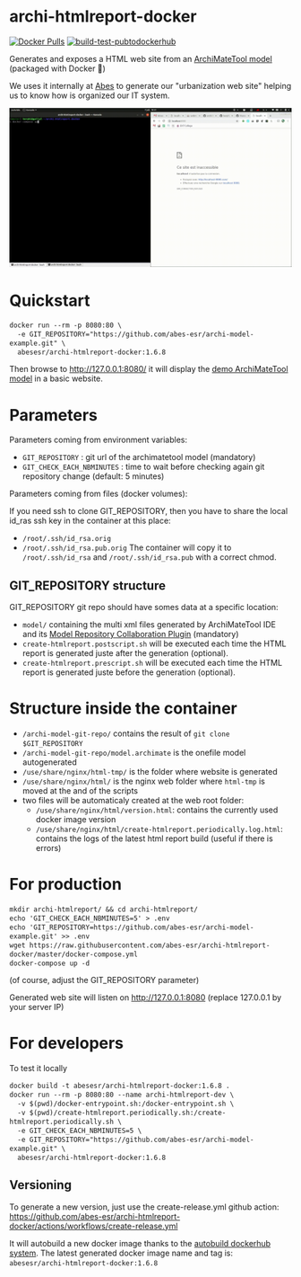 # archi-htmlreport-docker

[![Docker Pulls](https://img.shields.io/docker/pulls/abesesr/archi-htmlreport-docker.svg)](https://hub.docker.com/r/abesesr/archi-htmlreport-docker/) [![build-test-pubtodockerhub](https://github.com/abes-esr/archi-htmlreport-docker/actions/workflows/build-test-pubtodockerhub.yml/badge.svg)](https://github.com/abes-esr/archi-htmlreport-docker/actions/workflows/build-test-pubtodockerhub.yml)

Generates and exposes a HTML web site from an <a href="https://www.archimatetool.com/">ArchiMateTool model</a> (packaged with Docker 🐳)

We uses it internally at [Abes](http://abes.fr) to generate our "urbanization web site" helping us to know how is organized our IT system.

![Demo](doc/Screencast_07-07-2019_18_51_02.gif)

# Quickstart

```shell
docker run --rm -p 8080:80 \
  -e GIT_REPOSITORY="https://github.com/abes-esr/archi-model-example.git" \
  abesesr/archi-htmlreport-docker:1.6.8
```
Then browse to http://127.0.0.1:8080/ it will display the [demo ArchiMateTool model](https://github.com/abes-esr/archi-model-example.git) in a basic website.

# Parameters

Parameters coming from environment variables:

- `GIT_REPOSITORY` : git url of the archimatetool model (mandatory)
- `GIT_CHECK_EACH_NBMINUTES` : time to wait before checking again git repository change (default: 5 minutes)

Parameters coming from files (docker volumes):

If you need ssh to clone GIT_REPOSITORY, then you have to share the local id_ras ssh key in the container at this place:
  - `/root/.ssh/id_rsa.orig`
  - `/root/.ssh/id_rsa.pub.orig`
The container will copy it to `/root/.ssh/id_rsa` and `/root/.ssh/id_rsa.pub` with a correct chmod.

## GIT_REPOSITORY structure

GIT_REPOSITORY git repo should have somes data at a specific location:
- `model/` containing the multi xml files generated by ArchiMateTool IDE and its [Model Repository Collaboration Plugin](https://www.archimatetool.com/plugins/) (mandatory)
- `create-htmlreport.postscript.sh` will be executed each time the HTML report is generated juste after the generation (optional). 
- `create-htmlreport.prescript.sh` will be executed each time the HTML report is generated juste before the generation (optional). 


# Structure inside the container

- `/archi-model-git-repo/` contains the result of `git clone $GIT_REPOSITORY`
- `/archi-model-git-repo/model.archimate` is the onefile model autogenerated
- `/use/share/nginx/html-tmp/` is the folder where website is generated
- `/use/share/nginx/html/` is the nginx web folder where `html-tmp` is moved at the and of the scripts
- two files will be automaticaly created at the web root folder:
  - `/use/share/nginx/html/version.html`: contains the currently used docker image version
  - `/use/share/nginx/html/create-htmlreport.periodically.log.html`: contains the logs of the latest html report build (useful if there is errors)

# For production

```
mkdir archi-htmlreport/ && cd archi-htmlreport/
echo 'GIT_CHECK_EACH_NBMINUTES=5' > .env
echo 'GIT_REPOSITORY=https://github.com/abes-esr/archi-model-example.git' >> .env
wget https://raw.githubusercontent.com/abes-esr/archi-htmlreport-docker/master/docker-compose.yml
docker-compose up -d
```
(of course, adjust the GIT_REPOSITORY parameter)

Generated web site will listen on http://127.0.0.1:8080 (replace 127.0.0.1 by your server IP)

# For developers

To test it locally
```
docker build -t abesesr/archi-htmlreport-docker:1.6.8 .
docker run --rm -p 8080:80 --name archi-htmlreport-dev \
  -v $(pwd)/docker-entrypoint.sh:/docker-entrypoint.sh \
  -v $(pwd)/create-htmlreport.periodically.sh:/create-htmlreport.periodically.sh \
  -e GIT_CHECK_EACH_NBMINUTES=5 \
  -e GIT_REPOSITORY="https://github.com/abes-esr/archi-model-example.git" \
  abesesr/archi-htmlreport-docker:1.6.8
```

## Versioning

To generate a new version, just use the create-release.yml github action:  
https://github.com/abes-esr/archi-htmlreport-docker/actions/workflows/create-release.yml

It will autobuild a new docker image thanks to the [autobuild dockerhub system](ttps://hub.docker.com/r/abesesr/archi-htmlreport-docker/).
The latest generated docker image name and tag is:  
`abesesr/archi-htmlreport-docker:1.6.8`
